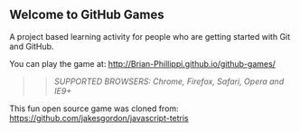 ## Welcome to GitHub Games

A project based learning activity for people who are getting started with Git and GitHub.

You can play the game at: http://Brian-Phillippi.github.io/github-games/

>> _*SUPPORTED BROWSERS*: Chrome, Firefox, Safari, Opera and IE9+_

This fun open source game was cloned from: https://github.com/jakesgordon/javascript-tetris
